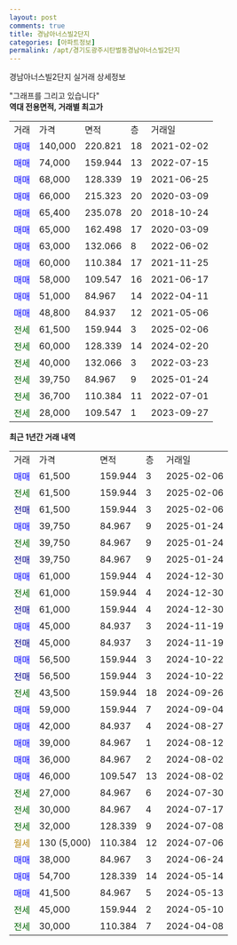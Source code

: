 ```yaml
---
layout: post
comments: true
title: 경남아너스빌2단지
categories: [아파트정보]
permalink: /apt/경기도광주시탄벌동경남아너스빌2단지
---
```


경남아너스빌2단지 실거래 상세정보

<script type="text/javascript">
  google.charts.load('current', {'packages':['line', 'corechart']});
  google.charts.setOnLoadCallback(drawChart);

  function drawChart() {
    var data = new google.visualization.DataTable();
    data.addColumn('date', '거래일');
    data.addColumn('number', "매매");
    data.addColumn('number', "전세");
    data.addColumn('number', "전매");

    data.addRows([[new Date(Date.parse("2025-02-06")), 61500, null, null], [new Date(Date.parse("2025-02-06")), null, 61500, null], [new Date(Date.parse("2025-02-06")), null, null, 61500], [new Date(Date.parse("2025-01-24")), 39750, null, null], [new Date(Date.parse("2025-01-24")), null, 39750, null], [new Date(Date.parse("2025-01-24")), null, null, 39750], [new Date(Date.parse("2024-12-30")), 61000, null, null], [new Date(Date.parse("2024-12-30")), null, 61000, null], [new Date(Date.parse("2024-12-30")), null, null, 61000], [new Date(Date.parse("2024-11-19")), 45000, null, null], [new Date(Date.parse("2024-11-19")), null, null, 45000], [new Date(Date.parse("2024-10-22")), 56500, null, null], [new Date(Date.parse("2024-10-22")), null, null, 56500], [new Date(Date.parse("2024-09-26")), null, 43500, null], [new Date(Date.parse("2024-09-04")), 59000, null, null], [new Date(Date.parse("2024-08-27")), 42000, null, null], [new Date(Date.parse("2024-08-12")), 39000, null, null], [new Date(Date.parse("2024-08-02")), 36000, null, null], [new Date(Date.parse("2024-08-02")), 46000, null, null], [new Date(Date.parse("2024-07-30")), null, 27000, null], [new Date(Date.parse("2024-07-17")), null, 30000, null], [new Date(Date.parse("2024-07-08")), null, 32000, null], [new Date(Date.parse("2024-07-06")), null, null, null], [new Date(Date.parse("2024-06-24")), 38000, null, null], [new Date(Date.parse("2024-05-14")), 54700, null, null], [new Date(Date.parse("2024-05-13")), 41500, null, null], [new Date(Date.parse("2024-05-10")), null, 45000, null], [new Date(Date.parse("2024-04-08")), null, 30000, null]]);

    var options = {
      hAxis: {
        format: 'yyyy/MM/dd'
      },    
      lineWidth: 0,
      pointsVisible: true,    
      title: '최근 1년간 유형별 실거래가 분포',
      legend: { position: 'bottom' }
    };

    var formatter = new google.visualization.NumberFormat({pattern:'###,###'} );
    formatter.format(data, 1);
    formatter.format(data, 2);
    
    setTimeout(function() {
        var chart = new google.visualization.LineChart(document.getElementById('columnchart_material'));
        chart.draw(data, (options));
        document.getElementById('loading').style.display = 'none';
    }, 200);
  }
</script>


<div id="loading" style="z-index:20; display: block; margin-left: 0px">"그래프를 그리고 있습니다"</div>
<div id="columnchart_material" style="width: 95%; margin-left: 0px; display: block"></div>
<!-- contents start -->
<b>역대 전용면적, 거래별 최고가</b>
<table class="sortable">
    <tr>
      <td>거래</td>
      <td>가격</td>
      <td>면적</td>
      <td>층</td>
      <td>거래일</td>
    </tr>
        <tr>
          <td><a style="color: blue">매매</a></td>
          <td>140,000</td>
          <td>220.821</td>
          <td>18</td>
          <td>2021-02-02</td>
        </tr>            <tr>
          <td><a style="color: blue">매매</a></td>
          <td>74,000</td>
          <td>159.944</td>
          <td>13</td>
          <td>2022-07-15</td>
        </tr>            <tr>
          <td><a style="color: blue">매매</a></td>
          <td>68,000</td>
          <td>128.339</td>
          <td>19</td>
          <td>2021-06-25</td>
        </tr>            <tr>
          <td><a style="color: blue">매매</a></td>
          <td>66,000</td>
          <td>215.323</td>
          <td>20</td>
          <td>2020-03-09</td>
        </tr>            <tr>
          <td><a style="color: blue">매매</a></td>
          <td>65,400</td>
          <td>235.078</td>
          <td>20</td>
          <td>2018-10-24</td>
        </tr>            <tr>
          <td><a style="color: blue">매매</a></td>
          <td>65,000</td>
          <td>162.498</td>
          <td>17</td>
          <td>2020-03-09</td>
        </tr>            <tr>
          <td><a style="color: blue">매매</a></td>
          <td>63,000</td>
          <td>132.066</td>
          <td>8</td>
          <td>2022-06-02</td>
        </tr>            <tr>
          <td><a style="color: blue">매매</a></td>
          <td>60,000</td>
          <td>110.384</td>
          <td>17</td>
          <td>2021-11-25</td>
        </tr>            <tr>
          <td><a style="color: blue">매매</a></td>
          <td>58,000</td>
          <td>109.547</td>
          <td>16</td>
          <td>2021-06-17</td>
        </tr>            <tr>
          <td><a style="color: blue">매매</a></td>
          <td>51,000</td>
          <td>84.967</td>
          <td>14</td>
          <td>2022-04-11</td>
        </tr>            <tr>
          <td><a style="color: blue">매매</a></td>
          <td>48,800</td>
          <td>84.937</td>
          <td>12</td>
          <td>2021-05-06</td>
        </tr>        
        <tr>
              <td><a style="color: darkgreen">전세</a></td>
              <td>61,500</td>
              <td>159.944</td>
              <td>3</td>
              <td>2025-02-06</td>
            </tr>            <tr>
              <td><a style="color: darkgreen">전세</a></td>
              <td>60,000</td>
              <td>128.339</td>
              <td>14</td>
              <td>2024-02-20</td>
            </tr>            <tr>
              <td><a style="color: darkgreen">전세</a></td>
              <td>40,000</td>
              <td>132.066</td>
              <td>3</td>
              <td>2022-03-23</td>
            </tr>            <tr>
              <td><a style="color: darkgreen">전세</a></td>
              <td>39,750</td>
              <td>84.967</td>
              <td>9</td>
              <td>2025-01-24</td>
            </tr>            <tr>
              <td><a style="color: darkgreen">전세</a></td>
              <td>36,700</td>
              <td>110.384</td>
              <td>11</td>
              <td>2022-07-01</td>
            </tr>            <tr>
              <td><a style="color: darkgreen">전세</a></td>
              <td>28,000</td>
              <td>109.547</td>
              <td>1</td>
              <td>2023-09-27</td>
            </tr>        
    
</table>

<b>최근 1년간 거래 내역</b>

<table class="sortable">
    <tr>
      <td>거래</td>
      <td>가격</td>
      <td>면적</td>
      <td>층</td>
      <td>거래일</td>
    </tr>
    <tr>
      <td><a style="color: blue">매매</a></td>
      <td>61,500</td>
      <td>159.944</td>
      <td>3</td>
      <td>2025-02-06</td>
    </tr>          <tr>
      <td><a style="color: darkgreen">전세</a></td>
      <td>61,500</td>
      <td>159.944</td>
      <td>3</td>
      <td>2025-02-06</td>
    </tr>          <tr>
      <td><a style="color: darkblue">전매</a></td>
      <td>61,500</td>
      <td>159.944</td>
      <td>3</td>
      <td>2025-02-06</td>
    </tr>          <tr>
      <td><a style="color: blue">매매</a></td>
      <td>39,750</td>
      <td>84.967</td>
      <td>9</td>
      <td>2025-01-24</td>
    </tr>          <tr>
      <td><a style="color: darkgreen">전세</a></td>
      <td>39,750</td>
      <td>84.967</td>
      <td>9</td>
      <td>2025-01-24</td>
    </tr>          <tr>
      <td><a style="color: darkblue">전매</a></td>
      <td>39,750</td>
      <td>84.967</td>
      <td>9</td>
      <td>2025-01-24</td>
    </tr>          <tr>
      <td><a style="color: blue">매매</a></td>
      <td>61,000</td>
      <td>159.944</td>
      <td>4</td>
      <td>2024-12-30</td>
    </tr>          <tr>
      <td><a style="color: darkgreen">전세</a></td>
      <td>61,000</td>
      <td>159.944</td>
      <td>4</td>
      <td>2024-12-30</td>
    </tr>          <tr>
      <td><a style="color: darkblue">전매</a></td>
      <td>61,000</td>
      <td>159.944</td>
      <td>4</td>
      <td>2024-12-30</td>
    </tr>          <tr>
      <td><a style="color: blue">매매</a></td>
      <td>45,000</td>
      <td>84.937</td>
      <td>3</td>
      <td>2024-11-19</td>
    </tr>          <tr>
      <td><a style="color: darkblue">전매</a></td>
      <td>45,000</td>
      <td>84.937</td>
      <td>3</td>
      <td>2024-11-19</td>
    </tr>          <tr>
      <td><a style="color: blue">매매</a></td>
      <td>56,500</td>
      <td>159.944</td>
      <td>3</td>
      <td>2024-10-22</td>
    </tr>          <tr>
      <td><a style="color: darkblue">전매</a></td>
      <td>56,500</td>
      <td>159.944</td>
      <td>3</td>
      <td>2024-10-22</td>
    </tr>          <tr>
      <td><a style="color: darkgreen">전세</a></td>
      <td>43,500</td>
      <td>159.944</td>
      <td>18</td>
      <td>2024-09-26</td>
    </tr>          <tr>
      <td><a style="color: blue">매매</a></td>
      <td>59,000</td>
      <td>159.944</td>
      <td>7</td>
      <td>2024-09-04</td>
    </tr>          <tr>
      <td><a style="color: blue">매매</a></td>
      <td>42,000</td>
      <td>84.937</td>
      <td>4</td>
      <td>2024-08-27</td>
    </tr>          <tr>
      <td><a style="color: blue">매매</a></td>
      <td>39,000</td>
      <td>84.967</td>
      <td>1</td>
      <td>2024-08-12</td>
    </tr>          <tr>
      <td><a style="color: blue">매매</a></td>
      <td>36,000</td>
      <td>84.967</td>
      <td>2</td>
      <td>2024-08-02</td>
    </tr>          <tr>
      <td><a style="color: blue">매매</a></td>
      <td>46,000</td>
      <td>109.547</td>
      <td>13</td>
      <td>2024-08-02</td>
    </tr>          <tr>
      <td><a style="color: darkgreen">전세</a></td>
      <td>27,000</td>
      <td>84.967</td>
      <td>6</td>
      <td>2024-07-30</td>
    </tr>          <tr>
      <td><a style="color: darkgreen">전세</a></td>
      <td>30,000</td>
      <td>84.967</td>
      <td>4</td>
      <td>2024-07-17</td>
    </tr>          <tr>
      <td><a style="color: darkgreen">전세</a></td>
      <td>32,000</td>
      <td>128.339</td>
      <td>9</td>
      <td>2024-07-08</td>
    </tr>          <tr>
      <td><a style="color: darkgoldenrod">월세</a></td>
      <td>130 (5,000)</td>
      <td>110.384</td>
      <td>12</td>
      <td>2024-07-06</td>
    </tr>          <tr>
      <td><a style="color: blue">매매</a></td>
      <td>38,000</td>
      <td>84.967</td>
      <td>3</td>
      <td>2024-06-24</td>
    </tr>          <tr>
      <td><a style="color: blue">매매</a></td>
      <td>54,700</td>
      <td>128.339</td>
      <td>14</td>
      <td>2024-05-14</td>
    </tr>          <tr>
      <td><a style="color: blue">매매</a></td>
      <td>41,500</td>
      <td>84.967</td>
      <td>5</td>
      <td>2024-05-13</td>
    </tr>          <tr>
      <td><a style="color: darkgreen">전세</a></td>
      <td>45,000</td>
      <td>159.944</td>
      <td>2</td>
      <td>2024-05-10</td>
    </tr>          <tr>
      <td><a style="color: darkgreen">전세</a></td>
      <td>30,000</td>
      <td>110.384</td>
      <td>7</td>
      <td>2024-04-08</td>
    </tr>      </table>
<!-- contents end -->    

